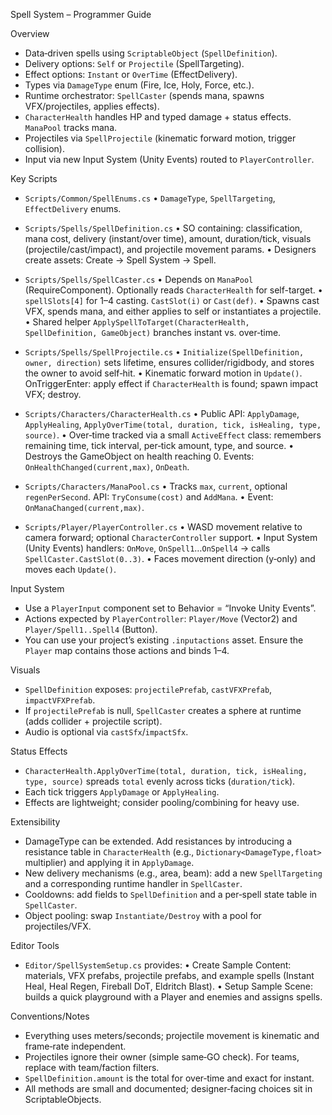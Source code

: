 Spell System – Programmer Guide

Overview
- Data‑driven spells using `ScriptableObject` (`SpellDefinition`).
- Delivery options: `Self` or `Projectile` (SpellTargeting).
- Effect options: `Instant` or `OverTime` (EffectDelivery).
- Types via `DamageType` enum (Fire, Ice, Holy, Force, etc.).
- Runtime orchestrator: `SpellCaster` (spends mana, spawns VFX/projectiles, applies effects).
- `CharacterHealth` handles HP and typed damage + status effects. `ManaPool` tracks mana.
- Projectiles via `SpellProjectile` (kinematic forward motion, trigger collision).
- Input via new Input System (Unity Events) routed to `PlayerController`.

Key Scripts
- `Scripts/Common/SpellEnums.cs`
  • `DamageType`, `SpellTargeting`, `EffectDelivery` enums.

- `Scripts/Spells/SpellDefinition.cs`
  • SO containing: classification, mana cost, delivery (instant/over time), amount, duration/tick, visuals (projectile/cast/impact), and projectile movement params.
  • Designers create assets: Create → Spell System → Spell.

- `Scripts/Spells/SpellCaster.cs`
  • Depends on `ManaPool` (RequireComponent). Optionally reads `CharacterHealth` for self-target.
  • `spellSlots[4]` for 1–4 casting. `CastSlot(i)` or `Cast(def)`.
  • Spawns cast VFX, spends mana, and either applies to self or instantiates a projectile.
  • Shared helper `ApplySpellToTarget(CharacterHealth, SpellDefinition, GameObject)` branches instant vs. over‑time.

- `Scripts/Spells/SpellProjectile.cs`
  • `Initialize(SpellDefinition, owner, direction)` sets lifetime, ensures collider/rigidbody, and stores the owner to avoid self‑hit.
  • Kinematic forward motion in `Update()`. OnTriggerEnter: apply effect if `CharacterHealth` is found; spawn impact VFX; destroy.

- `Scripts/Characters/CharacterHealth.cs`
  • Public API: `ApplyDamage`, `ApplyHealing`, `ApplyOverTime(total, duration, tick, isHealing, type, source)`.
  • Over‑time tracked via a small `ActiveEffect` class: remembers remaining time, tick interval, per‑tick amount, type, and source.
  • Destroys the GameObject on health reaching 0. Events: `OnHealthChanged(current,max)`, `OnDeath`.

- `Scripts/Characters/ManaPool.cs`
  • Tracks `max`, `current`, optional `regenPerSecond`. API: `TryConsume(cost)` and `AddMana`.
  • Event: `OnManaChanged(current,max)`.

- `Scripts/Player/PlayerController.cs`
  • WASD movement relative to camera forward; optional `CharacterController` support.
  • Input System (Unity Events) handlers: `OnMove`, `OnSpell1`…`OnSpell4` → calls `SpellCaster.CastSlot(0..3)`.
  • Faces movement direction (y‑only) and moves each `Update()`.

Input System
- Use a `PlayerInput` component set to Behavior = “Invoke Unity Events”.
- Actions expected by `PlayerController`: `Player/Move` (Vector2) and `Player/Spell1..Spell4` (Button).
- You can use your project’s existing `.inputactions` asset. Ensure the `Player` map contains those actions and binds 1–4.

Visuals
- `SpellDefinition` exposes: `projectilePrefab`, `castVFXPrefab`, `impactVFXPrefab`.
- If `projectilePrefab` is null, `SpellCaster` creates a sphere at runtime (adds collider + projectile script).
- Audio is optional via `castSfx`/`impactSfx`.

Status Effects
- `CharacterHealth.ApplyOverTime(total, duration, tick, isHealing, type, source)` spreads `total` evenly across ticks (`duration/tick`).
- Each tick triggers `ApplyDamage` or `ApplyHealing`.
- Effects are lightweight; consider pooling/combining for heavy use.

Extensibility
- DamageType can be extended. Add resistances by introducing a resistance table in `CharacterHealth` (e.g., `Dictionary<DamageType,float>` multiplier) and applying it in `ApplyDamage`.
- New delivery mechanisms (e.g., area, beam): add a new `SpellTargeting` and a corresponding runtime handler in `SpellCaster`.
- Cooldowns: add fields to `SpellDefinition` and a per‑spell state table in `SpellCaster`.
- Object pooling: swap `Instantiate/Destroy` with a pool for projectiles/VFX.

Editor Tools
- `Editor/SpellSystemSetup.cs` provides:
  • Create Sample Content: materials, VFX prefabs, projectile prefabs, and example spells (Instant Heal, Heal Regen, Fireball DoT, Eldritch Blast).
  • Setup Sample Scene: builds a quick playground with a Player and enemies and assigns spells.

Conventions/Notes
- Everything uses meters/seconds; projectile movement is kinematic and frame‑rate independent.
- Projectiles ignore their owner (simple same‑GO check). For teams, replace with team/faction filters.
- `SpellDefinition.amount` is the total for over‑time and exact for instant.
- All methods are small and documented; designer‑facing choices sit in ScriptableObjects.
